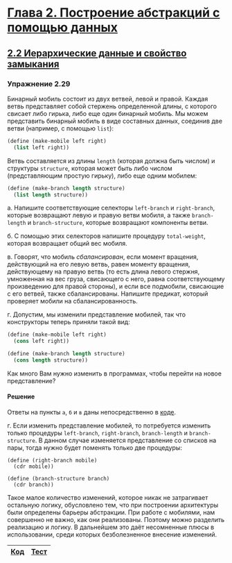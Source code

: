 # [Глава 2. Построение абстракций с помощью данных](index.md#Глава-2-Построение-абстракций-с-помощью-данных)
## [2.2 Иерархические данные и свойство замыкания](index.md#22-Иерархические-данные-и-свойство-замыкания)

### Упражнение 2.29
Бинарный мобиль состоит из двух ветвей, левой и правой. Каждая ветвь
представляет собой стержень определенной длины, с которого свисает либо гирька,
либо еще один бинарный мобиль. Мы можем представить бинарный мобиль в виде
составных данных, соединив две ветви (например, с помощью `list`):

```scheme
(define (make-mobile left right)
  (list left right))
```

Ветвь составляется из длины `length` (которая должна быть числом) и структуры
`structure`, которая может быть либо числом (представляющим простую гирьку),
либо еще одним мобилем:

```scheme
(define (make-branch length structure)
  (list length structure))
```

а. Напишите соответствующие селекторы `left-branch` и `right-branch`, которые
возвращают левую и правую ветви мобиля, а также `branch-length` и
`branch-structure`, которые возвращают компоненты ветви.

б. С помощью этих селекторов напишите процедуру `total-weight`, которая
возвращает общий вес мобиля.

в. Говорят, что мобиль _сбалансирован_, если момент вращения, действующий на его
левую ветвь, равен моменту вращения, действующему на правую ветвь (то есть длина
левого стержня, умноженная на вес груза, свисающего с него, равна
соответствующему произведению для правой стороны), и если все подмобили,
свисающие с его ветвей, также сбалансированы. Напишите предикат, который
проверяет мобили на сбалансированность.

г. Допустим, мы изменили представление мобилей, так что конструкторы теперь
приняли такой вид:

```scheme
(define (make-mobile left right)
  (cons left right))

(define (make-branch length structure)
  (cons length structure))
```

Как много Вам нужно изменить в программах, чтобы перейти на новое представление?

#### Решение
Ответы на пункты `а`, `б` и `в` даны непосредственно в
[коде](../../src/chapter02/exercise_2_29.rkt).

г. Если изменить представление мобилей, то потребуется изменить только процедуры
`left-branch`, `right-branch`, `branch-length` и `branch-structure`. В данном
случае изменяется представление со списков на пары, тогда нужно будет поменять
только две процедуры:

```racket
(define (right-branch mobile)
  (cdr mobile))

(define (branch-structure branch)
  (cdr branch))
```

Такое малое количество изменений, которое никак не затрагивает остальную логику,
обусловлено тем, что при построении архитектуры были определены барьеры
абстракции. При работе с мобилями, нам совершенно не важно, как они реализованы.
Поэтому можно разделить реализацию и логику. В дальнейшем это даёт несомненные
плюсы в использовании, среди которых безболезненное внесение изменений.

[Код](../../src/chapter02/exercise_2_29.rkt) | [Тест](../../test/chapter02/test_exercise_2_29.rkt)
--- | ---
